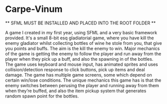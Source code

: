 # Carpe-Vinum

** SFML MUST BE INSTALLED AND PLACED INTO THE ROOT FOLDER **

A game I created in my first year, using SFML and a very basic framework provided. It's a small 8-bit esq gladiatorial game, where you have kill the enemy gladiator whilst collecting bottles of wine he stole from you, that give you points and buffs. The aim is the kill the enemy to win. Major mechanics of the game is getting the enemy to follow the player and run away from the player when they pick up a buff, and also the spawning in of the bottles. The game uses keyboard and mouse input, has animated sprites and uses collision/detection response to click buttons, pick up items and deal damage. The game has multiple game screens, some which depend on certain win/lose conditions. The unique mechanics this game has is that the enemy switches between perusing the player and running away from them when they’re buffed, and also the item pickup system that generates random spawn point for the bottles.

